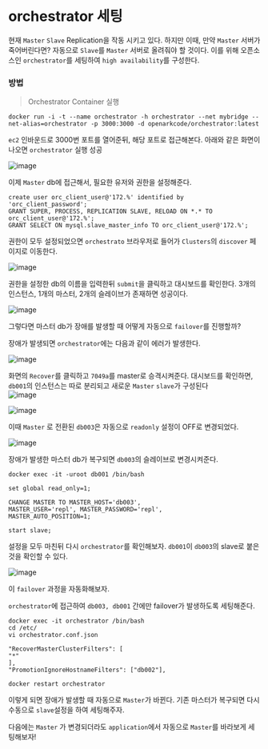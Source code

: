 # orchestrator 세팅
현재 ```Master``` ```Slave``` Replication을 작동 시키고 있다. 하지만 이때, 만약 ```Master``` 서버가 죽어버린다면?
자동으로 ```Slave```를 ```Master``` 서버로 올려줘야 할 것이다. 이를 위해 오픈소스인 ```orchestrator```를 세팅하여 ```high availability```를 구성한다.


### 방법
> Orchestrator Container 실행

```docker
docker run -i -t --name orchestrator -h orchestrator --net mybridge --net-alias=orchestrator -p 3000:3000 -d openarkcode/orchestrator:latest
```
```ec2``` 인바운드로 3000번 포트를 열어준뒤, 해당 포트로 접근해본다.
아래와 같은 화면이 나오면 ```orchestrator``` 실행 성공

![image](https://user-images.githubusercontent.com/87312401/146126174-a41d0751-caf2-4087-a5b8-ac21c5c7aec1.png)

이제 ```Master``` db에 접근해서, 필요한 유저와 권한을 설정해준다.

```mysql
create user orc_client_user@'172.%' identified by 'orc_client_password';
GRANT SUPER, PROCESS, REPLICATION SLAVE, RELOAD ON *.* TO orc_client_user@'172.%'; 
GRANT SELECT ON mysql.slave_master_info TO orc_client_user@'172.%';
```

권한이 모두 설정되었으면 ```orchestrato``` 브라우저로 들어가 ```Clusters```의 ```discover``` 페이지로 이동한다.

![image](https://user-images.githubusercontent.com/87312401/146126743-c84f173b-661e-405c-a84c-d220156a0c00.png)

권한을 설정한 db의 이름을 입력한뒤 ```submit```을 클릭하고 대시보드를 확인한다.
3개의 인스턴스, 1개의 마스터, 2개의 슬레이브가 존재하면 성공이다.

![image](https://user-images.githubusercontent.com/87312401/146126805-247eeb85-520c-4f30-8255-e58de47b4fbc.png)


그렇다면 마스터 db가 장애를 발생할 때 어떻게 자동으로 ```failover```를 진행할까?

장애가 발생되면 ```orchestrator```에는 다음과 같이 에러가 발생한다.

![image](https://user-images.githubusercontent.com/87312401/146127073-15d585db-e433-4494-95b1-d2b456e1af9b.png)

화면의 ```Recover```를 클릭하고 ```7049a```를 master로 승격시켜준다.
대시보드를 확인하면, ```db001```의 인스턴스는 따로 분리되고 새로운 ```Master``` ```slave```가 구성된다  
![image](https://user-images.githubusercontent.com/87312401/146127173-0470ddd6-1ac5-427b-a84a-a759172834d1.png)

![image](https://user-images.githubusercontent.com/87312401/146127227-e5b04a56-c7f8-4dd4-8e30-51fbf44511ae.png)

이때 ```Master``` 로 전환된 ```db003```은 자동으로 ```readonly``` 설정이 OFF로 변경되었다.

![image](https://user-images.githubusercontent.com/87312401/146127562-abc85f2f-48fe-4f5e-8ae6-36a4b9ab2b4d.png)


장애가 발생한 마스터 db가 복구되면 ```db003```의 슬레이브로 변경시켜준다.

```
docker exec -it -uroot db001 /bin/bash
```

```mysql
set global read_only=1;

CHANGE MASTER TO MASTER_HOST='db003',
MASTER_USER='repl', MASTER_PASSWORD='repl',
MASTER_AUTO_POSITION=1;

start slave;
```

설정을 모두 마친뒤 다시 ```orchestrator```를 확인해보자. ```db001```이 ```db003```의 slave로 붙은 것을 확인할 수 있다.

![image](https://user-images.githubusercontent.com/87312401/146128142-1eefa8fb-9dc5-442c-b181-2d042b75111f.png)


이 ```failover``` 과정을 자동화해보자.

```orchestrator```에 접근하여 ```db003, db001``` 간에만 failover가 발생하도록 세팅해준다.
```
docker exec -it orchestrator /bin/bash
cd /etc/
vi orchestrator.conf.json

"RecoverMasterClusterFilters": [
"*"
],
"PromotionIgnoreHostnameFilters": ["db002"],

docker restart orchestrator
```

이렇게 되면 장애가 발생할 때 자동으로 ```Master```가 바뀐다. 
기존 마스터가 복구되면 다시 수동으로 ```slave```설정을 하여 세팅해주자.

다음에는 ```Master``` 가 변경되더라도 ```application```에서 자동으로 ```Master```를 바라보게 세팅해보자!
